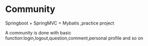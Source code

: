 # Community

Springboot + SpringMVC + Mybatis ,practice project

A community is done with basic function:login,logout,question,comment,personal profile and so on




